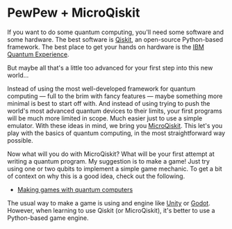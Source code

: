 # PewPew + MicroQiskit

If you want to do some quantum computing, you'll need some software and some hardware. The best software is [Qiskit](https://qiskit.org), an open-source Python-based framework. The best place to get your hands on hardware is the [IBM Quantum Experience](https://quantum-computing.ibm.com).

But maybe all that's a little too advanced for your first step into this new world...

Instead of using the most well-developed framework for quantum computing &mdash; full to the brim with fancy features &mdash; maybe something more minimal is best to start off with. And instead of using trying to push the world's most advanced quantum devices to their limits, your first programs will be much more limited in scope. Much easier just to use a simple emulator. With these ideas in mind, we bring you [MicroQiskit](https://github.com/qiskit-community/MicroQiskit). This let's you play with the basics of quantum computing, in the most straightforward way possible.

Now what will you do with MicroQiskit? What will be your first attempt at writing a quantum program. My suggestion is to make a game! Just try using one or two qubits to implement a simple game mechanic. To get a bit of context on why this is a good idea, check out the following.

* [Making games with quantum computers](https://medium.com/@decodoku/games-computers-and-quantum-84bfdd2c0fe0)

The usual way to make a game is using and engine like [Unity](https://unity.com/) or [Godot](https://godotengine.org/). However, when learning to use Qiskit (or MicroQiskit), it's better to use a Python-based game engine.
